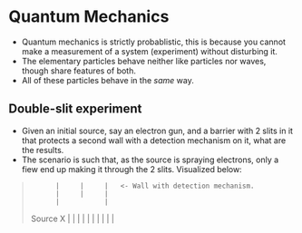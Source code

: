 Quantum Mechanics
=================

- Quantum mechanics is strictly probablistic, this is because you cannot make a measurement of a system (experiment) without disturbing it.
- The elementary particles behave neither like particles nor waves, though share features of both. 
- All of these particles behave in the <i>same</i> way. 

Double-slit experiment
---

- Given an initial source, say an electron gun, and a barrier with 2 slits in it that protects a second wall with a detection mechanism on it, what are the results. 
- The scenario is such that, as the source is spraying electrons, only a fiew end up making it through the 2 slits. Visualized below: 

>           |     |     |   <- Wall with detection mechanism. 
>           |     |     |
>           |           |
>   Source X      |     |
>           |           |
>           |     |     |
>           |     |     |

